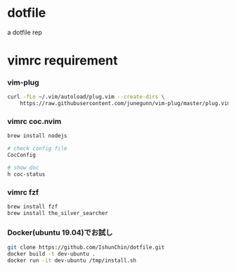 # dotfile
a dotfile rep

# vimrc requirement
### vim-plug
```bash
curl -fLo ~/.vim/autoload/plug.vim --create-dirs \
    https://raw.githubusercontent.com/junegunn/vim-plug/master/plug.vim
```
### vimrc coc.nvim
```bash
brew install nodejs

# check config file
CocConfig

# show doc
h coc-status
```

### vimrc fzf
```bash
brew install fzf
brew install the_silver_searcher
```

### Docker(ubuntu 19.04)でお試し
```bash
git clone https://github.com/IshunChin/dotfile.git
docker build -t dev-ubuntu .
docker run -it dev-ubuntu /tmp/install.sh
```
